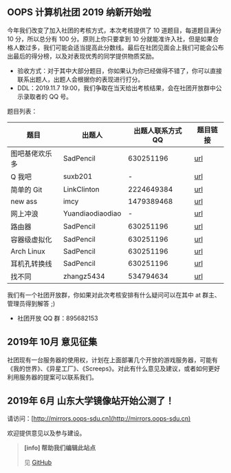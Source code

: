 ## OOPS 计算机社团 2019 纳新开始啦
今年我们改变了加入社团的考核方式，本次考核提供了 10 道题目，每道题目满分 10 分，所以总分有 100 分。原则上你只要拿到 10 分就能准许入社，但是如果合格人数过多，我们可能会适当提高此分数线。最后在社团见面会上我们可能会公布出最后的得分榜，以及对表现优秀的同学提供物质奖励。

- 验收方式：对于其中大部分题目，你如果认为你已经做得不错了，你可以直接联系出题人，出题人会根据你的表现进行打分。
- DDL：2019.11.7 19:00，我们争取在当天给出考核结果，会在社团开放群中公示录取者的 QQ 号。

题目列表：

| 题目           | 出题人           | 出题人联系方式 QQ | 题目链接 |
| -------------- | ---------------- | ----------------- | -------- |
| 图吧基佬欢乐多 | SadPencil        | 630251196         |     [url](https://oops-sdu.cn/article/%E7%BA%B3%E6%96%B0_2019/%E9%A2%98%E7%9B%AE%E4%B8%80.html)     |
| Q 我吧         | suxb201          | -                 |   [url](https://oops-sdu.cn/article/%E7%BA%B3%E6%96%B0_2019/%E9%A2%98%E7%9B%AE%E4%BA%8C.html)       |
| 简单的 Git     | LinkClinton      | 2224649384        |   [url](https://oops-sdu.cn/article/%E7%BA%B3%E6%96%B0_2019/%E9%A2%98%E7%9B%AE%E4%B8%89.html)       |
| new ass        | imcy             | 1479389468        |  [url](https://oops-sdu.cn/article/%E7%BA%B3%E6%96%B0_2019/%E9%A2%98%E7%9B%AE%E5%9B%9B.html)        |
| 网上冲浪       | Yuandiaodiaodiao | -         |    [url](https://oops-sdu.cn/article/%E7%BA%B3%E6%96%B0_2019/%E9%A2%98%E7%9B%AE%E4%BA%94.html)      |
| 路由器         | SadPencil        | 630251196         |   [url](https://oops-sdu.cn/article/%E7%BA%B3%E6%96%B0_2019/%E9%A2%98%E7%9B%AE%E5%85%AD.html)       |
| 容器级虚拟化   | SadPencil        | 630251196         |    [url](https://oops-sdu.cn/article/%E7%BA%B3%E6%96%B0_2019/%E9%A2%98%E7%9B%AE%E4%B8%83.html)      |
| Arch Linux     | SadPencil        | 630251196         |   [url](https://oops-sdu.cn/article/%E7%BA%B3%E6%96%B0_2019/%E9%A2%98%E7%9B%AE%E5%85%AB.html)       |
| 耳机孔转换线   | SadPencil        | 630251196         |     [url](https://oops-sdu.cn/article/%E7%BA%B3%E6%96%B0_2019/%E9%A2%98%E7%9B%AE%E4%B9%9D.html)     |
| 找不同         | zhangz5434       | 534794634         |    [url](https://oops-sdu.cn/article/%E7%BA%B3%E6%96%B0_2019/%E9%A2%98%E7%9B%AE%E5%8D%81.html)      |

我们有一个社团开放群，你如果对此次考核安排有什么疑问可以在其中 at 群主、管理员得到解答 ;)
- 社团开放 QQ 群：895682153

## 2019年 10月 意见征集
社团现有一台服务器的使用权，计划在上面部署几个开放的游戏服务器，可能有《我的世界》、《异星工厂》、《Screeps》。对此有什么意见及建议，或者如何更好利用服务器的提案可以联系我们。

## 2019年 6月 山东大学镜像站开始公测了！

请访问：[http://mirrors.oops-sdu.cn](http://mirrors.oops-sdu.cn)

欢迎提供意见以及参与建设。




> **[info] 帮助我们编辑此站点**
>
> 见 [GitHub](https://github.com/oops-sdu/oops-sdu.cn/blob/master/how_to_use.md)
